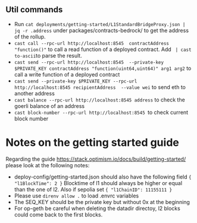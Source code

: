 ## Util commands

- Run  ``cat deployments/getting-started/L1StandardBridgeProxy.json | jq -r .address`` under packages/contracts-bedrock/ to get the address of the rollup.
- `cast call --rpc-url http://localhost:8545  contractAddress "function()"` to call a read function of a deployed contract. Add `` | cast to-ascii``to parse the result.
- ``cast send --rpc-url http://localhost:8545  --private-key $PRIVATE_KEY contractAddress "function(uint64,uint64)" arg1 arg2`` to call a write function of a deployed contract
- ``cast send --private-key $PRIVATE_KEY --rpc-url http://localhost:8545 recipientAddress  --value wei`` to send eth to another address
- ``cast balance --rpc-url http://localhost:8545 address`` to check the goerli balance of an address
- ``cast block-number --rpc-url http://localhost:8545 ``to check current block number

# Notes on the getting started guide

Regarding the guide https://stack.optimism.io/docs/build/getting-started/ please look at the following notes:

- deploy-config/getting-started.json should also have the following field `{ "l1BlockTime": 2 }` Blocktime of l1 should
always be higher or equal than the one of l2. Also if sepolia set `{ "l1ChainID": 11155111 }`
- Please use `direnv allow .` to load .envrc variables
- The SEQ_KEY should be the private key but without 0x at the beginning
- For op-geth be careful when deleting the datadir directoy, l2 blocks could come back to the first blocks.
